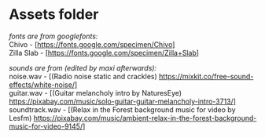 # Assets folder

_fonts are from googlefonts:_  
Chivo - [https://fonts.google.com/specimen/Chivo]  
Zilla Slab - [https://fonts.google.com/specimen/Zilla+Slab]

_sounds are from (edited by maxi afterwards):_  
noise.wav - [(Radio noise static and crackles) https://mixkit.co/free-sound-effects/white-noise/]  
guitar.wav - [(Guitar melancholy intro by NaturesEye) https://pixabay.com/music/solo-guitar-guitar-melancholy-intro-3713/]  
soundtrack.wav - [(Relax in the Forest background music for video by Lesfm) https://pixabay.com/music/ambient-relax-in-the-forest-background-music-for-video-9145/]
